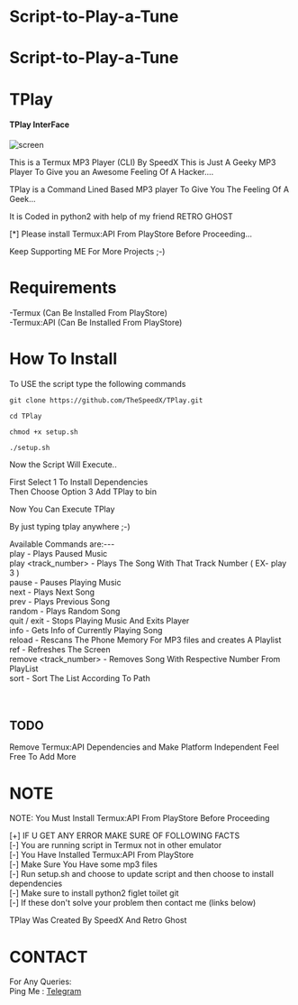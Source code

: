 # Script-to-Play-a-Tune

# Script-to-Play-a-Tune

# TPlay

<h4>TPlay InterFace</h4>
<img src="https://i.ibb.co/mXKTCpZ/screen.jpg" alt="screen" border="0">

This is a Termux MP3 Player (CLI) By SpeedX 
This is Just A Geeky MP3 Player To Give you an Awesome Feeling Of A Hacker....

TPlay is a Command Lined Based MP3 player To Give You The Feeling Of A Geek...

It is Coded in python2 with help of my friend RETRO GHOST 

[*] Please install Termux:API From PlayStore Before Proceeding...

Keep Supporting ME For More Projects ;-)

# Requirements

-Termux (Can Be Installed From PlayStore)<br>
-Termux:API (Can Be Installed From PlayStore)

# How To Install

To USE the script type the following commands

```git clone https://github.com/TheSpeedX/TPlay.git```

```cd TPlay```

```chmod +x setup.sh```

```./setup.sh```

Now the Script Will Execute..

First Select 1 To Install Dependencies<br> 
Then Choose Option 3 Add TPlay to bin

Now You Can Execute TPlay

By just typing tplay anywhere ;-)

Available Commands are:---
<br>
                        play                  - Plays Paused Music<br>
                        play <track_number>   - Plays The Song With That Track Number ( EX- play 3 )<br>
                        pause                 - Pauses Playing Music<br>
                        next                  - Plays Next Song<br>
                        prev                  - Plays Previous Song<br>
                        random                - Plays Random Song<br>
                        quit / exit           - Stops Playing Music And Exits Player<br>
                        info                  - Gets Info of Currently Playing Song<br>
                        reload                - Rescans The Phone Memory For MP3 files and creates A Playlist<br>
                        ref                   - Refreshes The Screen<br>
                        remove <track_number> - Removes Song With Respective Number From PlayList<br>
                        sort                  - Sort The List According To Path<br>
<br><br>

## TODO
Remove Termux:API Dependencies and Make Platform Independent
Feel Free To Add More


# NOTE
 NOTE: You Must Install Termux:API From PlayStore Before Proceeding 

[+] IF U GET ANY ERROR MAKE SURE OF FOLLOWING FACTS<br>
    [-] You are running script in Termux not in other emulator<br>
    [-] You Have Installed Termux:API From PlayStore<br>
    [-] Make Sure You Have some mp3 files<br>
    [-] Run setup.sh and choose to update script and then choose to install dependencies<br>
    [-] Make sure to install python2 figlet toilet git<br>
    [-] If these don't solve your problem then contact me (links below)<br>



 TPlay Was Created By SpeedX And Retro Ghost


# CONTACT

 For Any Queries:  
        Ping Me : [Telegram](http://t.me/the_space_bar)
